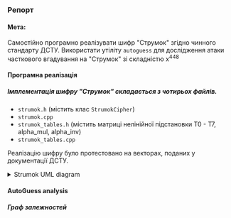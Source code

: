 ### Репорт 

#### Мета:
Самостійно програмно реалізувати шифр "Струмок" згідно чинного стандарту ДСТУ. 
Використати утіліту `autoguess` для дослідження атаки часткового вгадування на "Струмок" зі 
складністю x<sup>448</sup>


#### Програмна реалізація
##### Імплементація шифру "Струмок" складається з чотирьох файлів. 
- `strumok.h` (містить клас `StrumokCipher`)
- `strumok.cpp`  
- `strumok_tables.h` (містить матриці нелінійної підстановки T0 - T7, alpha_mul, alpha_inv)
- `strumok_tables.cpp`

Реалізацію шифру було протестовано на векторах, поданих у документації ДСТУ.
<details>

<summary>Strumok UML diagram</summary>

[Strumok diagram](./strumok/analysis/strumok_uml.png)

<details>

<summary>Mermaid chart code</summary>

```
classDiagram
    class StrumokCipher {
        +StrumokCipher(Mode mode)
        +void Init(vector<uint64_t> key, vector<uint64_t> IV)
        +void Next(NextMode nextMode = NextMode::kNormal) noexcept
        +uint64_t Strm() const noexcept
        -shared_ptr<IternalState> curState
        -Mode curMode
        -bool ifInitialized
        -static inline uint64_t kIvLength
        -static inline uint64_t FSM(uint64_t x, uint64_t y, uint64_t z)
        -static inline uint64_t a_mul(uint64_t x)
        -static inline uint64_t ainv_mul(uint64_t x)
        -static inline uint64_t transform_T(uint64_t x)
    }

    class Mode {
        <<enumeration>>
        +k256Bit = 4
        +k512Bit = 8
    }

    class NextMode {
        <<enumeration>>
        +kInit = 0
        +kNormal = 1
    }

    class IternalState {
        +IternalState()
        +IternalState(const IternalState& other)
        +vector<uint64_t> linearRegisters
        +uint64_t r1
        +uint64_t r2
    }

    %% Relationships
    StrumokCipher "1" --> "1" IternalState
    StrumokCipher "1" --> "1" Mode
    StrumokCipher "1" --> "1" NextMode

```

</details>

</details>

#### AutoGuess analysis 

##### Граф залежностей 